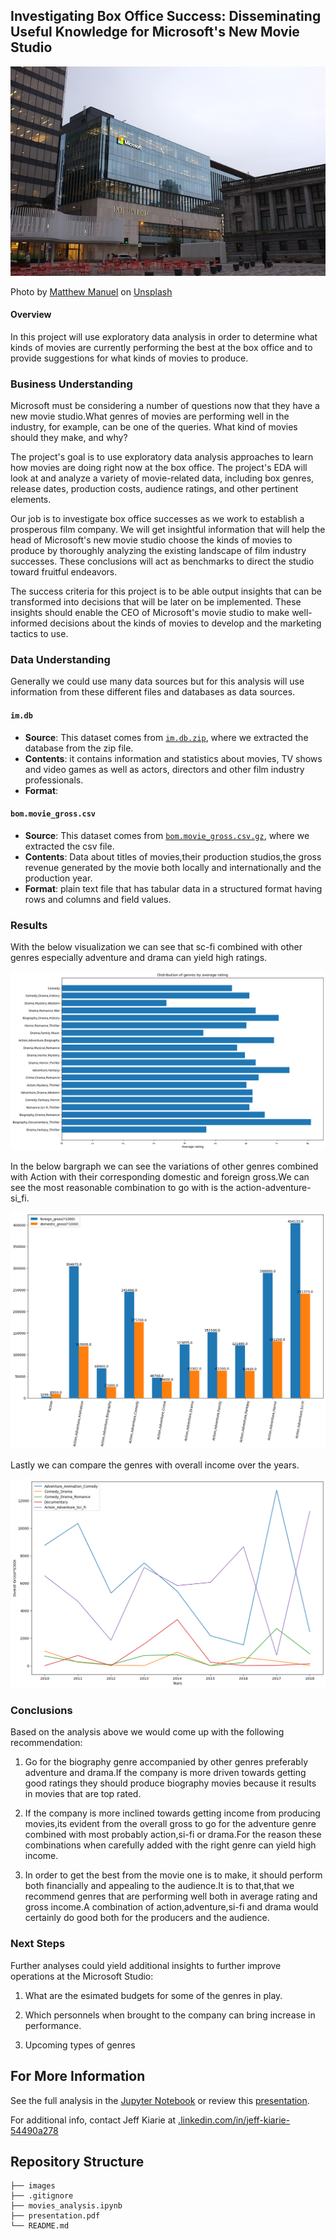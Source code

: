 ## Investigating Box Office Success: Disseminating Useful Knowledge for Microsoft's New Movie Studio

![](images/img3.jpg)

<span>Photo by <a href="https://unsplash.com/s/photos/microsoft">Matthew Manuel</a> on <a href="https://unsplash.com/s/photos/microsoft">Unsplash</a></span>

#### Overview

In this project will use exploratory data analysis in order to determine what kinds of movies are currently performing the best at the box office and to provide suggestions for what kinds of movies to produce.

### Business Understanding

Microsoft must be considering a number of questions now that they have a new movie studio.What genres of movies are performing well in the industry, for example, can be one of the queries. What kind of movies should they make, and why?

The project's goal is to use exploratory data analysis approaches to learn how movies are doing right now at the box office. The project's EDA will look at and analyze a variety of movie-related data, including box genres, release dates, production costs, audience ratings, and other pertinent elements.

Our job is to investigate box office successes as we work to establish a prosperous film company. We will get insightful information that will help the head of Microsoft's new movie studio choose the kinds of movies to produce by thoroughly analyzing the existing landscape of film industry successes. These conclusions will act as benchmarks to direct the studio toward fruitful endeavors.

The success criteria for this project is to be able output insights that can be transformed into decisions that will be later on be implemented. These insights should enable the CEO of Microsoft's movie studio to make well-informed decisions about the kinds of movies to develop and the marketing tactics to use.

### Data Understanding

Generally we could use many data sources but for this analysis will use information from these different files and databases as data sources.

#### `im.db`

* **Source**: This dataset comes from [`im.db.zip`](https://github.com/learn-co-curriculum/dsc-phase-1-project-v2-4/blob/master/zippedData/im.db.zip), where we extracted the database from the zip file.
* **Contents**: it contains information and statistics about movies, TV shows and video games as well as actors, directors and other film industry professionals.
* **Format**:  

#### `bom.movie_gross.csv`

* **Source**: This dataset comes from [`bom.movie_gross.csv.gz`](https://github.com/learn-co-curriculum/dsc-phase-1-project-v2-4/blob/master/zippedData/bom.movie_gross.csv.gz), where we extracted the csv file.
* **Contents**: Data about titles of movies,their production studios,the gross revenue generated by the movie both locally and internationally and the production year.
* **Format**:  plain text file that has tabular data in a structured format having rows and columns and field values.


### Results

With the below visualization we can see that sc-fi combined with other genres especially adventure and drama can yield high ratings.

![](images/output1.png)

In the below bargraph we can see the variations of other genres combined with Action with their corresponding domestic and foreign gross.We can see the most reasonable combination to go with is the action-adventure-si_fi.

![](images/output2.png)

Lastly we can compare the genres with overall income over the years.

![](images/output4.png)
### Conclusions

Based on the analysis above we would come up with the following recommendation:

1. Go for the biography genre accompanied by other genres preferably adventure and drama.If the company is more driven towards getting good ratings they should produce biography movies because it results in movies that are top rated.

2. If the company is more inclined towards getting income from producing movies,its evident from the overall gross to go for the adventure genre combined with most probably action,si-fi or drama.For the reason these combinations when carefully added with the right genre can yield high income.

3. In order to get the best from the movie one is to make, it should perform both financially and appealing to the audience.It is to that,that we recommend genres that are performing well both in average rating and gross income.A combination of action,adventure,si-fi and drama would certainly do good both for the producers and the audience.

### Next Steps

Further analyses could yield additional insights to further improve operations at the Microsoft Studio:

1. What are the esimated budgets for some of the genres in play.

2. Which personnels when brought to the company can bring increase in performance.

3. Upcoming types of genres

## For More Information

See the full analysis in the [Jupyter Notebook](./movies_analysis.ipynb) or review this [presentation](./presentation.pdf).

For additional info, contact Jeff Kiarie  at [.linkedin.com/in/jeff-kiarie-54490a278](https://www.linkedin.com/in/jeff-kiarie-54490a278)



## Repository Structure

```
├── images
├── .gitignore
├── movies_analysis.ipynb
├── presentation.pdf
└── README.md
```